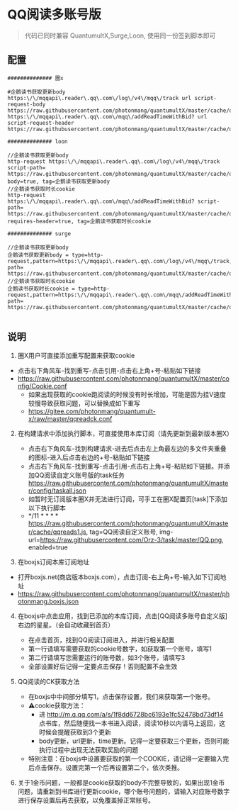 # QQ阅读多账号版

> 代码已同时兼容 QuantumultX,Surge,Loon, 使用同一份签到脚本即可

## 配置 
```properties
############## 圈x

#企鹅读书获取更新body
https:\/\/mqqapi\.reader\.qq\.com\/log\/v4\/mqq\/track url script-request-body https://raw.githubusercontent.com/photonmang/quantumultX/master/cache/qqreadck.js
https:\/\/mqqapi\.reader\.qq\.com\/mqq\/addReadTimeWithBid? url script-request-header https://raw.githubusercontent.com/photonmang/quantumultX/master/cache/qqreadck.js

############## loon

//企鹅读书获取更新body
http-request https:\/\/mqqapi\.reader\.qq\.com\/log\/v4\/mqq\/track script-path= https://raw.githubusercontent.com/photonmang/quantumultX/master/cache/qqreadck.js,requires-body=true, tag=企鹅读书获取更新body
//企鹅读书获取时长cookie
http-request https:\/\/mqqapi\.reader\.qq\.com\/mqq\/addReadTimeWithBid? script-path= https://raw.githubusercontent.com/photonmang/quantumultX/master/cache/qqreadck.js, requires-header=true, tag=企鹅读书获取时长cookie

############## surge

//企鹅读书获取更新body
企鹅读书获取更新body = type=http-request,pattern=https:\/\/mqqapi\.reader\.qq\.com\/log\/v4\/mqq\/track,script-path= https://raw.githubusercontent.com/photonmang/quantumultX/master/cache/qqreadck.js, 
//企鹅读书获取时长cookie
企鹅读书获取时长cookie = type=http-request,pattern=https:\/\/mqqapi\.reader\.qq\.com\/mqq\/addReadTimeWithBid?,script-path= https://raw.githubusercontent.com/photonmang/quantumultX/master/cache/qqreadck.js, 


```
## 说明

1. 圈X用户可直接添加重写配置来获取cookie
  - 点击右下角风车-找到重写-点击引用-点击右上角+号-粘贴如下链接
  - https://raw.githubusercontent.com/photonmang/quantumultX/master/config/Cookie.conf
    -  如果出现获取的cookie跑阅读的时候没有时长增加，可能是因为挂V速度较慢导致获取问题，可以替换成如下重写
    -  https://gitee.com/photonmang/quantumult-x/raw/master/qqreadck.conf
  
2. 在构建请求中添加执行脚本，可直接使用本库订阅（请先更新到最新版本圈X）
   - 点击右下角风车-找到构建请求-进去后点击左上角最左边的多文件夹重叠的图标-进入后点击右边的+号-粘贴如下链接
   - 点击右下角风车-找到重写-点击引用-点击右上角+号-粘贴如下链接。并添加QQ阅读自定义账号版的task任务
   https://raw.githubusercontent.com/photonmang/quantumultX/master/config/taskall.json
    - 如暂时无订阅版本圈X并无法进行订阅，可手工在圈X配置页[task]下添加以下执行脚本
    -  */11 * * * * https://raw.githubusercontent.com/photonmang/quantumultX/master/cache/qqreads1.js, tag=QQ阅读自定义账号, img-url=https://raw.githubusercontent.com/Orz-3/task/master/QQ.png, enabled=true

3. 在boxjs订阅本库订阅地址
  - 打开boxjs.net(商店版本boxjs.com），点击订阅-右上角+号-输入如下订阅地址
  - https://raw.githubusercontent.com/photonmang/quantumultX/master/photonmang.boxjs.json

4. 在boxjs中点击应用，找到已添加的本库订阅，点击[QQ阅读多账号自定义版]右边的星星。（会自动收藏到首页）
   - 在点击首页，找到QQ阅读订阅进入，并进行相关配置
   - 第一行请填写需要获取的cookie号数字，如获取第一个账号，填写1
   - 第二行请填写您需要运行的账号数，如3个账号，请填写3
   - 全部设置好后记得一定要点击保存！否则配置不会生效
   
5. QQ阅读的CK获取方法
    - 在boxjs中中间部分填写1，点击保存设置，我们来获取第一个账号。
    - ⚠️cookie获取方法：
      - 进 http://m.q.qq.com/a/s/1f8dd6728bc6193e1fc52478bd73df14  点书库，然后随便找一本书进入阅读，阅读10秒以内请马上返回，这时候会提醒获取到3个更新
      - body更新，url更新，time更新。记得一定要获取三个更新，否则可能执行过程中出现无法获取奖励的问题
    - 特别注意：在boxjs中设置要获取的第一个COOKIE，请记得一定要输入完后点击保存。设置完第一个后再设置第二个，依次类推。

6. 关于1金币问题，一般都是cookie获取的body不完整导致的，如果出现1金币问题，请重新到书库进行更新cookie，哪个账号问题的，请输入对应账号数字进行保存设置后再去获取，以免覆盖掉正常账号。



